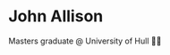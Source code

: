 
<h1>
  John Allison
</h1>

<p>
    Masters graduate @ University of Hull 🏳️‍🌈
</p>
<style>
  h1 p {
    font-family: "Arial"
  }
</style>
